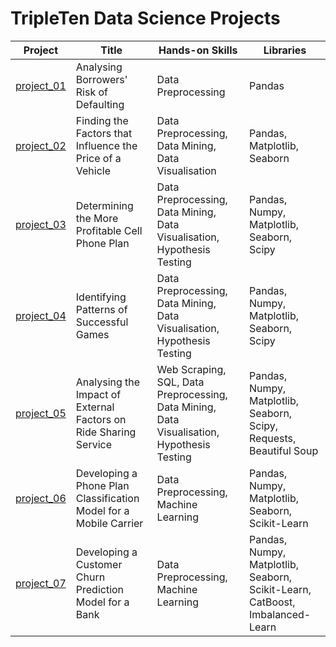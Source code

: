 # TripleTen Data Science Projects

| Project | Title | Hands-on Skills | Libraries |
| ------------- | ------------- | ------------- | ------------- |
| [project_01](project_01) | Analysing Borrowers' Risk of Defaulting | Data Preprocessing | Pandas |
| [project_02](project_02) | Finding the Factors that Influence the Price of a Vehicle | Data Preprocessing, Data Mining, Data Visualisation | Pandas, Matplotlib, Seaborn |
| [project_03](project_03) | Determining the More Profitable Cell Phone Plan | Data Preprocessing, Data Mining, Data Visualisation, Hypothesis Testing | Pandas, Numpy, Matplotlib, Seaborn, Scipy |
| [project_04](project_04) | Identifying Patterns of Successful Games | Data Preprocessing, Data Mining, Data Visualisation, Hypothesis Testing | Pandas, Numpy, Matplotlib, Seaborn, Scipy |
| [project_05](project_05) | Analysing the Impact of External Factors on Ride Sharing Service | Web Scraping, SQL, Data Preprocessing, Data Mining, Data Visualisation, Hypothesis Testing | Pandas, Numpy, Matplotlib, Seaborn, Scipy, Requests, Beautiful Soup |
| [project_06](project_06) | Developing a Phone Plan Classification Model for a Mobile Carrier | Data Preprocessing, Machine Learning | Pandas, Numpy, Matplotlib, Seaborn, Scikit-Learn |
| [project_07](project_07) | Developing a Customer Churn Prediction Model for a Bank | Data Preprocessing, Machine Learning | Pandas, Numpy, Matplotlib, Seaborn, Scikit-Learn, CatBoost, Imbalanced-Learn |
